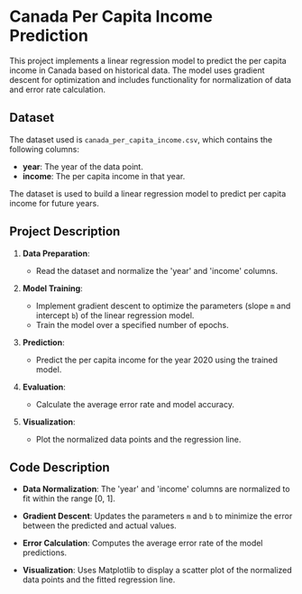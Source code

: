 # Canada Per Capita Income Prediction

This project implements a linear regression model to predict the per capita income in Canada based on historical data. The model uses gradient descent for optimization and includes functionality for normalization of data and error rate calculation.

## Dataset

The dataset used is `canada_per_capita_income.csv`, which contains the following columns:

- **year**: The year of the data point.
- **income**: The per capita income in that year.

The dataset is used to build a linear regression model to predict per capita income for future years.

## Project Description

1. **Data Preparation**:
   - Read the dataset and normalize the 'year' and 'income' columns.

2. **Model Training**:
   - Implement gradient descent to optimize the parameters (slope `m` and intercept `b`) of the linear regression model.
   - Train the model over a specified number of epochs.

3. **Prediction**:
   - Predict the per capita income for the year 2020 using the trained model.

4. **Evaluation**:
   - Calculate the average error rate and model accuracy.

5. **Visualization**:
   - Plot the normalized data points and the regression line.

## Code Description

- **Data Normalization**:
  The 'year' and 'income' columns are normalized to fit within the range [0, 1].

- **Gradient Descent**:
  Updates the parameters `m` and `b` to minimize the error between the predicted and actual values.

- **Error Calculation**:
  Computes the average error rate of the model predictions.

- **Visualization**:
  Uses Matplotlib to display a scatter plot of the normalized data points and the fitted regression line.
